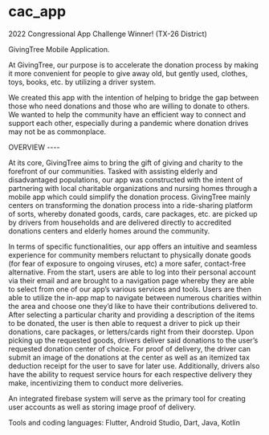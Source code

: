 # cac_app
2022 Congressional App Challenge Winner! (TX-26 District)

GivingTree Mobile Application.

At GivingTree, our purpose is to accelerate the donation process by making it more convenient for people to give away old, but gently used, clothes, toys, books, etc. by utilizing a driver system. 

We created this app with the intention of helping to bridge the gap between those who need donations and those who are willing to donate to others. We wanted to help the community have an efficient way to connect and support each other, especially during a pandemic where donation drives may not be as commonplace. 


OVERVIEW ----

At its core, GivingTree aims to bring the gift of giving and charity to the forefront of our communities. Tasked with assisting elderly and disadvantaged populations, our app was constructed with the intent of partnering with local charitable organizations and nursing homes through a mobile app which could simplify the donation process. GivingTree mainly centers on transforming the donation process into a ride-sharing platform of sorts, whereby donated goods, cards, care packages, etc. are picked up by drivers from households and are delivered directly to accredited donations centers and elderly homes around the community. 

In terms of specific functionalities, our app offers an intuitive and seamless experience for community members reluctant to physically donate goods (for fear of exposure to ongoing viruses, etc) a more safer, contact-free alternative. From the start, users are able to log into their personal account via their email and are brought to a navigation page whereby they are able to select from one of our app’s various services and tools. Users are then able to utilize the in-app map to navigate between numerous charities within the area and choose one they’d like to have their contributions delivered to. After selecting a particular charity and providing a description of the items to be donated, the user is then able to request a driver to pick up their donations, care packages, or letters/cards right from their doorstep. Upon picking up the requested goods, drivers deliver said donations to the user’s requested donation center of choice. For proof of delivery, the driver can submit an image of the donations at the center as well as an itemized tax deduction receipt for the user to save for later use. Additionally, drivers also have the ability to request service hours for each respective delivery they make, incentivizing them to conduct more deliveries.

An integrated firebase system will serve as the primary tool for creating user accounts as well as storing image proof of delivery.


Tools and coding languages: Flutter, Android Studio, Dart, Java, Kotlin 
